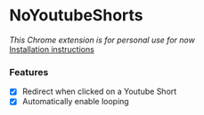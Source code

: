 # NoYoutubeShorts
*This Chrome extension is for personal use for now* <br> [Installation instructions](https://gist.github.com/Megarion/f5af750947ec2b9309b888d1c8f44238)

### Features
- [x] Redirect when clicked on a Youtube Short
- [x] Automatically enable looping
